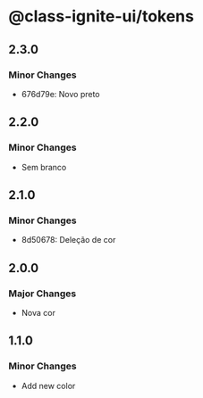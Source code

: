 # @class-ignite-ui/tokens

## 2.3.0

### Minor Changes

- 676d79e: Novo preto

## 2.2.0

### Minor Changes

- Sem branco

## 2.1.0

### Minor Changes

- 8d50678: Deleção de cor

## 2.0.0

### Major Changes

- Nova cor

## 1.1.0

### Minor Changes

- Add new color
